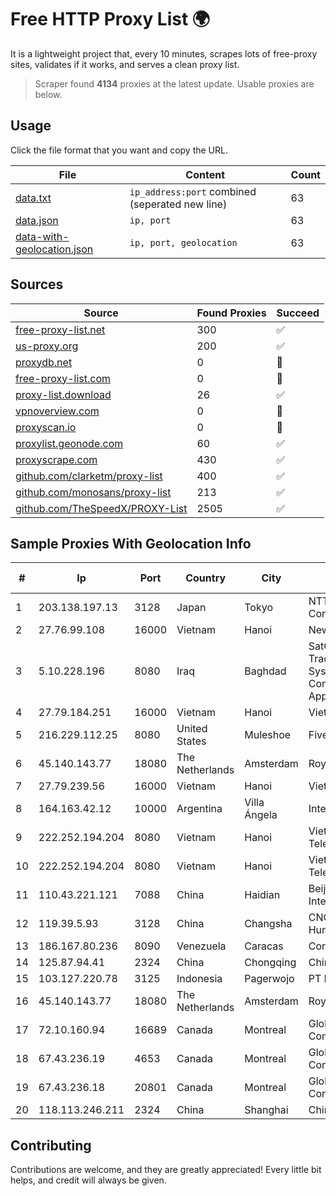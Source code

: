 
# Free HTTP Proxy List 🌍

It is a lightweight project that, every 10 minutes, scrapes lots of free-proxy sites, validates if it works, and serves a clean proxy list.


> Scraper found **4134** proxies at the latest update. Usable proxies are below.

## Usage

Click the file format that you want and copy the URL.


|File|Content|Count|
|----|-------|-----|
|[data.txt](https://raw.githubusercontent.com/themiralay/Proxy-List-World/master/data.txt)|`ip_address:port` combined (seperated new line)|63|
|[data.json](https://raw.githubusercontent.com/themiralay/Proxy-List-World/master/data.json)|`ip, port`|63|
|[data-with-geolocation.json](https://raw.githubusercontent.com/themiralay/Proxy-List-World/master/data-with-geolocation.json)|`ip, port, geolocation`|63|

## Sources

|Source|Found Proxies|Succeed|
|------|-------------|-------|
|[free-proxy-list.net](https://free-proxy-list.net)|300|✅|
|[us-proxy.org](https://www.us-proxy.org)|200|✅|
|[proxydb.net](http://proxydb.net)|0|🚫|
|[free-proxy-list.com](https://free-proxy-list.com/?page=&port=&type%5B%5D=http&type%5B%5D=https&up_time=0&search=Search)|0|🚫|
|[proxy-list.download](https://www.proxy-list.download/HTTP)|26|✅|
|[vpnoverview.com](https://vpnoverview.com/privacy/anonymous-browsing/free-proxy-servers)|0|🚫|
|[proxyscan.io](https://www.proxyscan.io)|0|🚫|
|[proxylist.geonode.com](https://proxylist.geonode.com/api/proxy-list?limit=300&page=1&sort_by=lastChecked&sort_type=desc&protocols=http,https)|60|✅|
|[proxyscrape.com](https://api.proxyscrape.com/v2/?request=displayproxies&protocol=http&timeout=10000&country=all&ssl=all&anonymity=all)|430|✅|
|[github.com/clarketm/proxy-list](https://raw.githubusercontent.com/clarketm/proxy-list/master/proxy-list-raw.txt)|400|✅|
|[github.com/monosans/proxy-list](https://raw.githubusercontent.com/monosans/proxy-list/main/proxies/http.txt)|213|✅|
|[github.com/TheSpeedX/PROXY-List](https://raw.githubusercontent.com/TheSpeedX/PROXY-List/master/http.txt)|2505|✅|


## Sample Proxies With Geolocation Info

|#|Ip|Port|Country|City|Internet Service Provider|
|-|--|----|-------|----|-------------------------|
|1|203.138.197.13|3128|Japan|Tokyo|NTT PC Communications, Inc.|
|2|27.76.99.108|16000|Vietnam|Hanoi|Newass2011xDSLHCMC|
|3|5.10.228.196|8080|Iraq|Baghdad|SatGate Company for Trading of Computers Systems and Communications Appliances|
|4|27.79.184.251|16000|Vietnam|Hanoi|Viettel Corporation|
|5|216.229.112.25|8080|United States|Muleshoe|Five Area Systems, LLC|
|6|45.140.143.77|18080|The Netherlands|Amsterdam|RoyaleHosting BV|
|7|27.79.239.56|16000|Vietnam|Hanoi|Viettel Corporation|
|8|164.163.42.12|10000|Argentina|Villa Ángela|Interret Villa Angela SRL|
|9|222.252.194.204|8080|Vietnam|Hanoi|VietNam Post and Telecom Corporation|
|10|222.252.194.204|8080|Vietnam|Hanoi|VietNam Post and Telecom Corporation|
|11|110.43.221.121|7088|China|Haidian|Beijing Kingsoft Cloud Internet Technology Co|
|12|119.39.5.93|3128|China|Changsha|CNC Group CHINA169 Hunan Province Network|
|13|186.167.80.236|8090|Venezuela|Caracas|Corporacion Digitel C.A|
|14|125.87.94.41|2324|China|Chongqing|China Telecom|
|15|103.127.220.78|3125|Indonesia|Pagerwojo|PT Multi Guna Sinergi|
|16|45.140.143.77|18080|The Netherlands|Amsterdam|RoyaleHosting BV|
|17|72.10.160.94|16689|Canada|Montreal|GloboTech Communications|
|18|67.43.236.19|4653|Canada|Montreal|GloboTech Communications|
|19|67.43.236.18|20801|Canada|Montreal|GloboTech Communications|
|20|118.113.246.211|2324|China|Shanghai|Chinanet|



## Contributing

Contributions are welcome, and they are greatly appreciated! Every
little bit helps, and credit will always be given.

